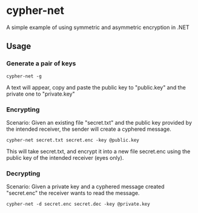 ﻿# cypher-net

A simple example of using symmetric and asymmetric encryption in .NET

## Usage

### Generate a pair of keys
```
cypher-net -g
```

A text will appear, copy and paste the public key to "public.key" and the private one to "private.key"

### Encrypting

Scenario: Given an existing file "secret.txt" and the public key provided by the intended receiver, the sender will create a cyphered message.

```
cypher-net secret.txt secret.enc -key @public.key
```

This will take secret.txt, and encrypt it into a new file secret.enc using the public key of the intended receiver (eyes only).

### Decrypting

Scenario: Given a private key and a cyphered message created "secret.enc" the receiver wants to read the message.
```
cypher-net -d secret.enc secret.dec -key @private.key
```
